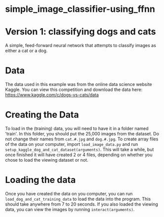 # simple_image_classifier-using_ffnn
 
# Version 1: classifying dogs and cats
A simple, feed-forward neural network that attempts to classify images as either a cat or a dog. 
# Data
The data used in this example was from the online data science website Kaggle. You can view this competition and download the data here: https://www.kaggle.com/c/dogs-vs-cats/data
# Creating the Data
To load in the (training) data, you will need to have it in a folder named 'train'. In this folder, you should put the 25,000 images from the dataset. Do not change their names from ```cat.#.jpg``` and ```dog.#.jpg```. To create array files of the data on your computer, import ```load_image_data.py``` and run ```setup_kaggle_dog_and_cat_dataset(arguments)```. This will take a while, but once finished it will have created 2 or 4 files, depending on whether you chose to load the viewing dataset or not.
# Loading the data
Once you have created the data on you computer, you can run ```load_dog_and_cat_training_data``` to load the data into the program. This should take anywhere from 7 to 20 seconds. If you also loaded the viewing data, you can view the images by running ```interact(arguments)```.
